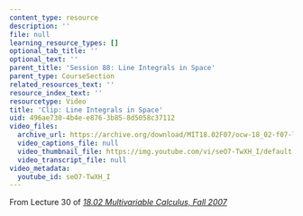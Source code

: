 ```yaml
---
content_type: resource
description: ''
file: null
learning_resource_types: []
optional_tab_title: ''
optional_text: ''
parent_title: 'Session 88: Line Integrals in Space'
parent_type: CourseSection
related_resources_text: ''
resource_index_text: ''
resourcetype: Video
title: 'Clip: Line Integrals in Space'
uid: 496ae730-4b4e-e876-3b85-8d5058c37112
video_files:
  archive_url: https://archive.org/download/MIT18.02F07/ocw-18_02-f07-lec30_300k.mp4
  video_captions_file: null
  video_thumbnail_file: https://img.youtube.com/vi/seO7-TwXH_I/default.jpg
  video_transcript_file: null
video_metadata:
  youtube_id: seO7-TwXH_I
---
```


From Lecture 30 of [_18.02 Multivariable Calculus, Fall 2007_](/courses/18-02-multivariable-calculus-fall-2007/pages/video-lectures)